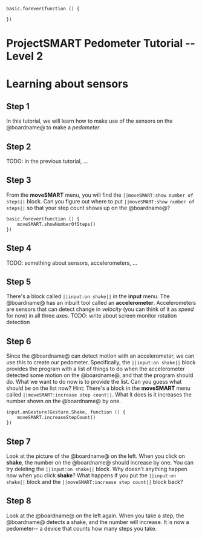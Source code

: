 ```template
basic.forever(function () {
	
})
```
# ProjectSMART Pedometer Tutorial -- Level 2
# Learning about sensors


## Step 1

In this tutorial, we will learn how to make use of the sensors on the @boardname@ to make a *pedometer*.

## Step 2

TODO: In the previous tutorial, ...

## Step 3

From the **moveSMART** menu, you will find the ``||moveSMART:show number of steps||`` block. Can you figure out where to put ``||moveSMART:show number of steps||`` so that your step count shows up on the @boardname@?

```block
basic.forever(function () {
    moveSMART.showNumberOfSteps()
})
```

## Step 4

TODO: something about sensors, accelerometers, ...

## Step 5

There's a block called ``||input:on shake||`` in the **input** menu. The @boardname@ has an inbuilt tool called an **accelerometer**. Accelerometers are sensors that can detect change in _velocity_ (you can think of it as _speed_ for now) in all three axes.
TODO: write about screen monitor rotation detection

## Step 6

Since the @boardname@ can detect motion with an accelerometer, we can use this to create our pedometer. Specifically, the ``||input:on shake||`` block provides the program with a list of things to do when the accelerometer detected some motion on the @boardname@, and that the program should do. What we want to do now is to provide the list. Can you guess what should be on the list now?
Hint: There's a block in the **moveSMART** menu called ``||moveSMART:increase step count||``. What it does is it increases the number shown on the @boardname@ by one.

```block
input.onGesture(Gesture.Shake, function () {
    moveSMART.increaseStepCount()
})
```

## Step 7

Look at the picture of the @boardname@ on the left. When you click on **shake**, the number on the @boardname@ should increase by one.
You can try deleting the ``||input:on shake||`` block. Why doesn't anything happen now when you click **shake**? What happens if you put the ``||input:on shake||`` block and the ``||moveSMART:increase step count||`` block back?

## Step 8

Look at the @boardname@ on the left again. When you take a step, the @boardname@ detects a shake, and the number will increase. It is now a pedometer-- a device that counts how many steps you take.
